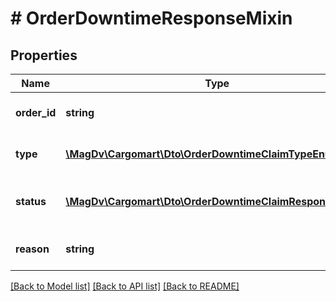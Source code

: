 # # OrderDowntimeResponseMixin

## Properties

Name | Type | Description | Notes
------------ | ------------- | ------------- | -------------
**order_id** | **string** | UUID или хэш объекта |
**type** | [**\MagDv\Cargomart\Dto\OrderDowntimeClaimTypeEnum**](OrderDowntimeClaimTypeEnum.md) | Тип претензии о простое |
**status** | [**\MagDv\Cargomart\Dto\OrderDowntimeClaimResponseStatus**](OrderDowntimeClaimResponseStatus.md) | Status решения по претензии |
**reason** | **string** | Среднее текстовое сообщение | [optional]

[[Back to Model list]](../../README.md#models) [[Back to API list]](../../README.md#endpoints) [[Back to README]](../../README.md)

